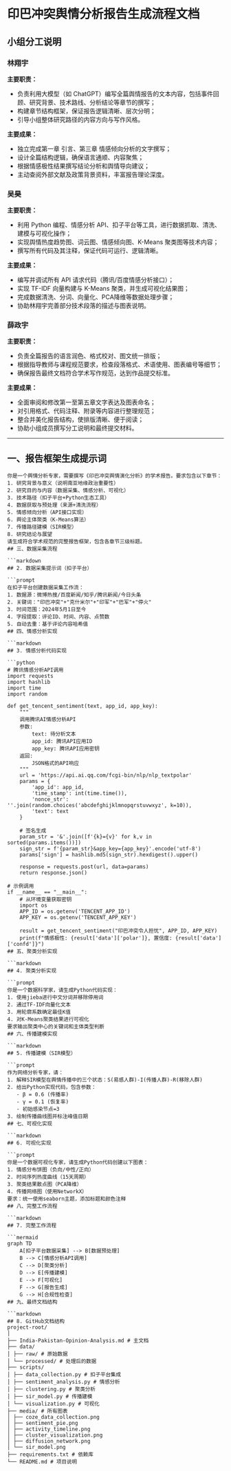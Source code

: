 # 印巴冲突舆情分析报告生成流程文档

## 小组分工说明

### 林翔宇
**主要职责：**
- 负责利用大模型（如 ChatGPT）编写全篇舆情报告的文本内容，包括事件回顾、研究背景、技术路线、分析结论等章节的撰写；
- 构建章节结构框架，保证报告逻辑清晰、层次分明；
- 引导小组整体研究路径的内容方向与写作风格。

**主要成果：**
- 独立完成第一章 引言、第三章 情感倾向分析的文字撰写；
- 设计全篇结构逻辑，确保语言通顺、内容聚焦；
- 根据情感极性结果撰写结论分析和舆情导向建议；
- 主动查阅外部文献及政策背景资料，丰富报告理论深度。

### 吴昊
**主要职责：**
- 利用 Python 编程、情感分析 API、扣子平台等工具，进行数据抓取、清洗、建模与可视化操作；
- 实现舆情热度趋势图、词云图、情感倾向图、K-Means 聚类图等技术内容；
- 撰写所有代码及其注释，保证代码可运行、逻辑清晰。

**主要成果：**
- 编写并调试所有 API 请求代码（腾讯/百度情感分析接口）；
- 实现 TF-IDF 向量构建与 K-Means 聚类，并生成可视化结果图；
- 完成数据清洗、分词、向量化、PCA降维等数据处理步骤；
- 协助林翔宇完善部分技术段落的描述与图表说明。

### 薛政宇
**主要职责：**
- 负责全篇报告的语言润色、格式校对、图文统一排版；
- 根据指导教师与课程规范要求，检查段落格式、术语使用、图表编号等细节；
- 确保报告最终文档符合学术写作规范，达到作品提交标准。

**主要成果：**
- 全面审阅和修改第一至第五章文字表达及图表命名；
- 对引用格式、代码注释、附录等内容进行整理规范；
- 整合并美化报告结构，使排版清晰、便于阅读；
- 协助小组成员撰写分工说明和最终提交材料。

---

## 一、报告框架生成提示词

```prompt
你是一个舆情分析专家，需要撰写《印巴冲突舆情演化分析》的学术报告。要求包含以下章节：
1. 研究背景与意义（说明南亚地缘政治重要性）
2. 研究目的与内容（数据采集、情感分析、可视化）
3. 技术路径（扣子平台+Python生态工具）
4. 数据获取与预处理（来源+清洗流程）
5. 情感倾向分析（API接口实现）
6. 舆论主体聚类（K-Means算法）
7. 传播路径建模（SIR模型）
8. 研究结论与展望
请生成符合学术规范的完整报告框架，包含各章节三级标题。
## 三、数据采集流程

```markdown
## 2. 数据采集提示词（扣子平台）

```prompt
在扣子平台创建数据采集工作流：
1. 数据源：微博热搜/百度新闻/知乎/腾讯新闻/今日头条
2. 关键词："印巴冲突"+"克什米尔"+"印军"+"巴军"+"停火"
3. 时间范围：2024年5月1日至今
4. 字段提取：评论ID、时间、内容、点赞数
5. 自动去重：基于评论内容哈希值
## 四、情感分析实现

```markdown
## 3. 情感分析代码实现

```python
# 腾讯情感分析API调用
import requests
import hashlib
import time
import random

def get_tencent_sentiment(text, app_id, app_key):
    """
    调用腾讯AI情感分析API
    参数:
        text: 待分析文本
        app_id: 腾讯API应用ID
        app_key: 腾讯API应用密钥
    返回:
        JSON格式的API响应
    """
    url = 'https://api.ai.qq.com/fcgi-bin/nlp/nlp_textpolar'
    params = {
        'app_id': app_id,
        'time_stamp': int(time.time()),
        'nonce_str': ''.join(random.choices('abcdefghijklmnopqrstuvwxyz', k=10)),
        'text': text
    }
    
    # 签名生成
    param_str = '&'.join([f'{k}={v}' for k,v in sorted(params.items())])
    sign_str = f'{param_str}&app_key={app_key}'.encode('utf-8')
    params['sign'] = hashlib.md5(sign_str).hexdigest().upper()
    
    response = requests.post(url, data=params)
    return response.json()

# 示例调用
if __name__ == "__main__":
    # 从环境变量获取密钥
    import os
    APP_ID = os.getenv('TENCENT_APP_ID')
    APP_KEY = os.getenv('TENCENT_APP_KEY')
    
    result = get_tencent_sentiment("印巴冲突令人担忧", APP_ID, APP_KEY)
    print(f"情感极性: {result['data']['polar']}, 置信度: {result['data']['confd']}")
## 五、聚类分析实现

```markdown
## 4. 聚类分析实现

```prompt
你是一个数据科学家，请生成Python代码实现：
1. 使用jieba进行中文分词并移除停用词
2. 通过TF-IDF向量化文本
3. 用轮廓系数确定最佳K值
4. 对K-Means聚类结果进行可视化
要求输出聚类中心的关键词和主体类型判断
## 六、传播建模实现

```markdown
## 5. 传播建模（SIR模型）

```prompt
作为网络分析专家，请：
1. 解释SIR模型在舆情传播中的三个状态：S(易感人群)-I(传播人群)-R(移除人群)
2. 给出Python实现代码，包含参数：
   - β = 0.6 (传播率)
   - γ = 0.1 (恢复率)
   - 初始感染节点=3
3. 绘制传播曲线图并标注峰值日期
## 七、可视化实现

```markdown
## 6. 可视化实现

```prompt
你是一个数据可视化专家，请生成Python代码创建以下图表：
1. 情感分布饼图（负向/中性/正向）
2. 时间序列热度曲线（15天周期）
3. 聚类结果散点图（PCA降维）
4. 传播网络图（使用NetworkX）
要求：统一使用seaborn主题，添加标题和颜色注释
## 八、完整工作流程

```markdown
## 7. 完整工作流程

```mermaid
graph TD
    A[扣子平台数据采集] --> B[数据预处理]
    B --> C[情感分析API调用]
    C --> D[聚类分析]
    D --> E[传播建模]
    E --> F[可视化]
    F --> G[报告生成]
    G --> H[合规性检查]
## 九、最终文档结构

```markdown
## 8. GitHub文档结构
project-root/
│
├── India-Pakistan-Opinion-Analysis.md # 主文档
├── data/
│ ├── raw/ # 原始数据
│ └── processed/ # 处理后的数据
├── scripts/
│ ├── data_collection.py # 扣子平台集成
│ ├── sentiment_analysis.py # 情感分析
│ ├── clustering.py # 聚类分析
│ ├── sir_model.py # 传播建模
│ └── visualization.py # 可视化
├── media/ # 所有图表
│ ├── coze_data_collection.png
│ ├── sentiment_pie.png
│ ├── activity_timeline.png
│ ├── cluster_visualization.png
│ ├── diffusion_network.png
│ └── sir_model.png
├── requirements.txt # 依赖库
└── README.md # 项目说明
